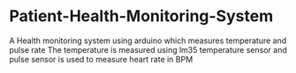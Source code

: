 # Patient-Health-Monitoring-System
A Health monitoring system using arduino which measures temperature and pulse rate
The temperature is measured using lm35 temperature sensor and pulse sensor is used to measure heart rate in BPM
